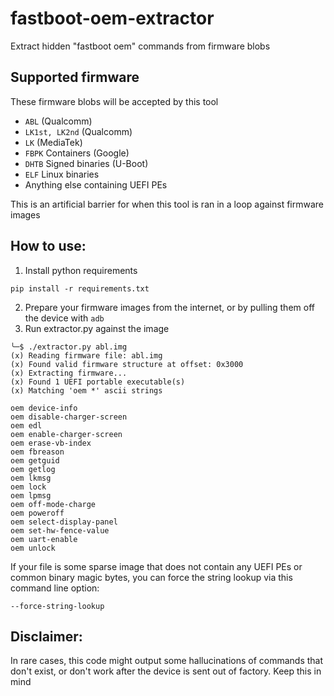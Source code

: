 # fastboot-oem-extractor 
Extract hidden "fastboot oem" commands from firmware blobs

## Supported firmware
These firmware blobs will be accepted by this tool 
- `ABL` (Qualcomm)
- `LK1st, LK2nd` (Qualcomm)
- `LK` (MediaTek)
- `FBPK` Containers (Google)
- `DHTB` Signed binaries (U-Boot)
- `ELF` Linux binaries
- Anything else containing UEFI PEs

This is an artificial barrier for when this tool is ran in a loop against firmware images

## How to use:
1. Install python requirements
```shell
pip install -r requirements.txt
```

2. Prepare your firmware images from the internet, or by pulling them off the device with `adb`
3. Run extractor.py against the image
```shell
╰─$ ./extractor.py abl.img
(x) Reading firmware file: abl.img
(x) Found valid firmware structure at offset: 0x3000
(x) Extracting firmware...
(x) Found 1 UEFI portable executable(s)
(x) Matching 'oem *' ascii strings

oem device-info
oem disable-charger-screen
oem edl
oem enable-charger-screen
oem erase-vb-index
oem fbreason
oem getguid
oem getlog
oem lkmsg
oem lock
oem lpmsg
oem off-mode-charge
oem poweroff
oem select-display-panel
oem set-hw-fence-value
oem uart-enable
oem unlock
```

If your file is some sparse image that does not contain any UEFI PEs or common binary magic bytes,
you can force the string lookup via this command line option:
```shell
--force-string-lookup
```

## Disclaimer:
In rare cases, this code might output some hallucinations of commands that don't exist,
or don't work after the device is sent out of factory. Keep this in mind
